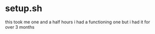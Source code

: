 # setup.sh
this took me one and a half hours i had a functioning one but i had it for over 3 months 
